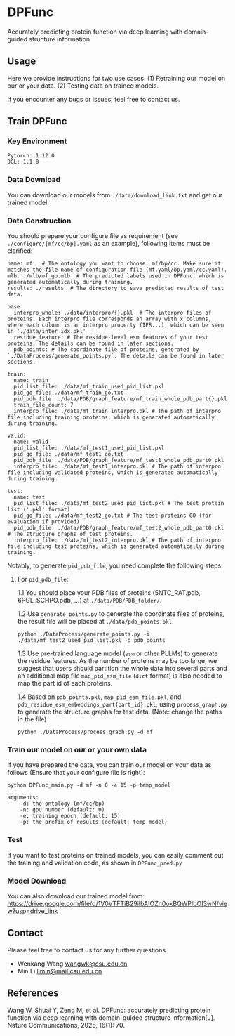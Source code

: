 # DPFunc
 Accurately predicting protein function via deep learning with domain-guided structure information

## Usage
Here we provide instructions for two use cases: (1) Retraining our model on our or your data. (2) Testing data on trained models.

If you encounter any bugs or issues, feel free to contact us.

## Train DPFunc

### Key Environment
```
Pytorch: 1.12.0
DGL: 1.1.0
```

### Data Download
You can download our models from `./data/download_link.txt` and get our trained model.

### Data Construction
You should prepare your configure file as requirement (see `./configure/[mf/cc/bp].yaml` as an example), following items must be clarified:
```
name: mf   # The ontology you want to choose: mf/bp/cc. Make sure it matches the file name of configuration file (mf.yaml/bp.yaml/cc.yaml).
mlb: ./mlb/mf_go.mlb  # The predicted labels used in DPFunc, which is generated automatically during training.
results: ./results  # The directory to save predicted results of test data.

base:
  interpro_whole: ./data/interpro/{}.pkl  # The interpro files of proteins. Each interpro file corresponds an array with x columns, where each column is an interpro property (IPR...), which can be seen in './data/inter_idx.pkl' 
  residue_feature: # The residue-level esm features of your test proteins. The details can be found in later sections.
  pdb_points: # The coordinate file of proteins, generated by `./DataProcess/generate_points.py`. The details can be found in later sections.

train:
  name: train
  pid_list_file: ./data/mf_train_used_pid_list.pkl
  pid_go_file: ./data/mf_train_go.txt
  pid_pdb_file: ./data/PDB/graph_feature/mf_train_whole_pdb_part{}.pkl
  train_file_count: 7
  interpro_file: ./data/mf_train_interpro.pkl # The path of interpro file including training proteins, which is generated automatically during training.

valid:
  name: valid
  pid_list_file: ./data/mf_test1_used_pid_list.pkl
  pid_go_file: ./data/mf_test1_go.txt
  pid_pdb_file: ./data/PDB/graph_feature/mf_test1_whole_pdb_part0.pkl
  interpro_file: ./data/mf_test1_interpro.pkl # The path of interpro file including validated proteins, which is generated automatically during training.
  
test:
  name: test
  pid_list_file: ./data/mf_test2_used_pid_list.pkl # The test protein list ('.pkl' format).
  pid_go_file: ./data/mf_test2_go.txt # The test proteins GO (for evaluation if provided).
  pid_pdb_file: ./data/PDB/graph_feature/mf_test2_whole_pdb_part0.pkl # The structure graphs of test proteins.
  interpro_file: ./data/mf_test2_interpro.pkl # The path of interpro file including test proteins, which is generated automatically during training.
```

Notably, to generate `pid_pdb_file`, you need complete the following steps:
1. For `pid_pdb_file`:

    1.1 You should place your PDB files of proteins (5NTC_RAT.pdb, 6PGL_SCHPO.pdb, ...) at `./data/PDB/PDB_folder/`.

    1.2 Use `generate_points.py` to generate the coordinate files of proteins, the result file will be placed at `./data/pdb_points.pkl`.
    ```
    python ./DataProcess/generate_points.py -i ./data/mf_test2_used_pid_list.pkl -o pdb_points
    ```
    
    1.3 Use pre-trained language model (`esm` or other PLLMs) to generate the residue features. As the number of proteins may be too large, we suggest that users should partition the whole data into several parts and an additional map file `map_pid_esm_file` (`dict` format) is also needed to map the part id of each proteins.
    
    1.4 Based on `pdb_points.pkl`, `map_pid_esm_file.pkl`, and `pdb_residue_esm_embeddings_part{part_id}.pkl`, using `process_graph.py` to generate the structure graphs for test data. (Note: change the paths in the file)
    ```
    python ./DataProcess/process_graph.py -d mf
    ```

### Train our model on our or your own data
If you have prepared the data, you can train our model on your data as follows (Ensure that your configure file is right):
```
python DPFunc_main.py -d mf -n 0 -e 15 -p temp_model

arguments:
    -d: the ontology (mf/cc/bp)
    -n: gpu number (default: 0)
    -e: training epoch (default: 15)
    -p: the prefix of results (default: temp_model)
```

### Test
If you want to test proteins on trained models, you can easily comment out the training and validation code, as shown in `DPFunc_pred.py`
### Model Download
You can also download our trained model from: https://drive.google.com/file/d/1V0VTFTiB29ilbAIOZn0okBQWPlbOI3wN/view?usp=drive_link

## Contact
Please feel free to contact us for any further questions.
- Wenkang Wang wangwk@csu.edu.cn
- Min Li limin@mail.csu.edu.cn

## References
Wang W, Shuai Y, Zeng M, et al. DPFunc: accurately predicting protein function via deep learning with domain-guided structure information[J]. Nature Communications, 2025, 16(1): 70.

